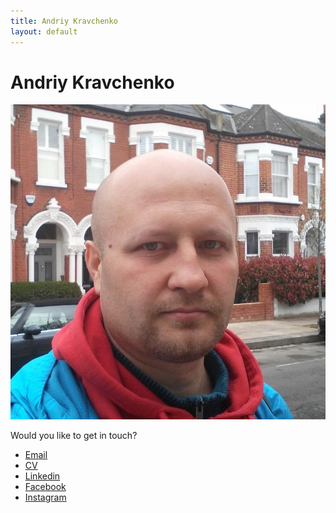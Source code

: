 ```yaml
---
title: Andriy Kravchenko
layout: default
---
```


Andriy Kravchenko
=================
![Image](avatar-london.jpg "Andriy Kravchenko")

Would you like to get in touch?


* [Email][email]
* [CV][CV]
* [Linkedin][linkedin]
* [Facebook][facebook]
* [Instagram][instagram]


[email]: mailto:andriy@kravchenko.cc
[linkedin]: http://ua.linkedin.com/in/andriykravchenko
[facebook]: https://www.facebook.com/krauz
[instagram]: https://instagram.com/andriy.kravchenko.cc/
[CV]: https://www.dropbox.com/s/z619ike4xvqv714/Andriy%20Kravchenko.pdf?dl=0